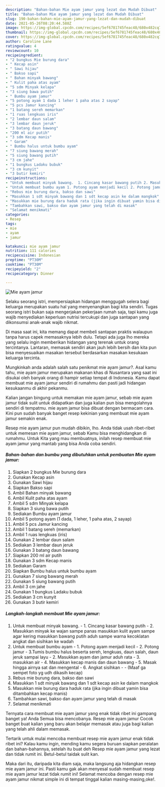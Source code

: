 ```yaml
---
description: "Bahan-bahan Mie ayam jamur yang lezat dan Mudah Dibuat"
title: "Bahan-bahan Mie ayam jamur yang lezat dan Mudah Dibuat"
slug: 190-bahan-bahan-mie-ayam-jamur-yang-lezat-dan-mudah-dibuat
date: 2021-05-26T08:20:44.588Z
image: https://img-global.cpcdn.com/recipes/5ef6781745feac48/680x482cq70/mie-ayam-jamur-foto-resep-utama.jpg
thumbnail: https://img-global.cpcdn.com/recipes/5ef6781745feac48/680x482cq70/mie-ayam-jamur-foto-resep-utama.jpg
cover: https://img-global.cpcdn.com/recipes/5ef6781745feac48/680x482cq70/mie-ayam-jamur-foto-resep-utama.jpg
author: Caroline Lane
ratingvalue: 4
reviewcount: 10
recipeingredient:
- "2 bungkus Mie burung dara"
- " Kecap asin"
- " Sawi hijau"
- " Bakso sapi"
- " Bahan minyak bawang"
- " Kulit paha atas ayam"
- "5 sdm Minyak kelapa"
- "3 siung bawa putih"
- " Bumbu ayam jamur"
- "5 potong ayam 1 dada 1 leher 1 paha atas 2 sayap"
- "5 pcs Jamur kancing"
- "1 batang sereh memarkan"
- "1 ruas lengkuas iris"
- "2 lembar daun salam"
- "3 lembar daun jeruk"
- "3 batang daun bawang"
- "200 ml air putih"
- "3 sdm Kecap manis"
- " Garam"
- " Bumbu halus untuk bumbu ayam"
- "7 siung bawang merah"
- "5 siung bawang putih"
- "3 cm jahe"
- "1 bungkus Ladaku bubuk"
- "3 cm kunyit"
- "3 butir kemiri"
recipeinstructions:
- "Untuk membuat minyak bawang.  1. Cincang kasar bawang putih 2. Masukkan minyak ke wajan sampe panas masukkan kulit ayam sampe agar kering masukkan bawang putih aduh sampe warna kecoklatan angkat dan sisihkan ke wadah"
- "Untuk membuat bumbu ayam 1. Potong ayam menjadi kecil 2. Potong jamur 3.Tumis bumbu halus beserta sereh, lengkuas, daun salah, daun jeruk sampai layu 2. Masukkan ayam dan jamur aduh rata 3. masukkan air 4. Masukkan kecap manis dan daun bawang 5. Masak hingga airnya sat dan mengental 6. Angkat sisihkan  (Maaf ga sempet foto yg udh dikasih kecap)"
- "Rebus mie burung dara, bakso dan sawi"
- "Masukkan 1 sdt minyak bawang dan 1 sdt kecap asin ke dalam mangkok"
- "Masukkan mie burung dara haduk rata (jika ingin dibuat yamin bisa ditambahkan kecap manis)"
- "Tambahkan sawi, bakso dan ayam jamur yang telah di masak"
- "Selamat menikmati"
categories:
- Resep
tags:
- mie
- ayam
- jamur

katakunci: mie ayam jamur 
nutrition: 111 calories
recipecuisine: Indonesian
preptime: "PT30M"
cooktime: "PT30M"
recipeyield: "2"
recipecategory: Dinner

---
```



![Mie ayam jamur](https://img-global.cpcdn.com/recipes/5ef6781745feac48/680x482cq70/mie-ayam-jamur-foto-resep-utama.jpg)

Selaku seorang istri, mempersiapkan hidangan menggugah selera bagi keluarga merupakan suatu hal yang menyenangkan bagi kita sendiri. Tugas seorang istri bukan saja mengerjakan pekerjaan rumah saja, tapi kamu juga wajib menyediakan keperluan nutrisi tercukupi dan juga santapan yang dikonsumsi anak-anak wajib nikmat.

Di masa  saat ini, kita memang dapat membeli santapan praktis walaupun tanpa harus capek memasaknya lebih dulu. Tetapi ada juga lho mereka yang selalu ingin memberikan hidangan yang terenak untuk orang tercintanya. Lantaran, memasak sendiri akan jauh lebih bersih dan kita pun bisa menyesuaikan masakan tersebut berdasarkan masakan kesukaan keluarga tercinta. 



Mungkinkah anda adalah salah satu penikmat mie ayam jamur?. Asal kamu tahu, mie ayam jamur merupakan makanan khas di Nusantara yang saat ini disukai oleh banyak orang di hampir setiap tempat di Indonesia. Kamu dapat membuat mie ayam jamur sendiri di rumahmu dan pasti jadi hidangan kesukaanmu di akhir pekanmu.

Kalian jangan bingung untuk memakan mie ayam jamur, sebab mie ayam jamur tidak sulit untuk didapatkan dan juga kalian pun bisa mengolahnya sendiri di tempatmu. mie ayam jamur bisa dibuat dengan bermacam cara. Kini pun sudah banyak banget resep kekinian yang membuat mie ayam jamur semakin enak.

Resep mie ayam jamur pun mudah dibikin, lho. Anda tidak usah ribet-ribet untuk memesan mie ayam jamur, sebab Kamu bisa menghidangkan di rumahmu. Untuk Kita yang mau membuatnya, inilah resep membuat mie ayam jamur yang mantab yang bisa Anda coba sendiri.

<!--inarticleads1-->

##### Bahan-bahan dan bumbu yang dibutuhkan untuk pembuatan Mie ayam jamur:

1. Siapkan 2 bungkus Mie burung dara
1. Gunakan  Kecap asin
1. Gunakan  Sawi hijau
1. Siapkan  Bakso sapi
1. Ambil  Bahan minyak bawang
1. Ambil  Kulit paha atas ayam
1. Ambil 5 sdm Minyak kelapa
1. Siapkan 3 siung bawa putih
1. Sediakan  Bumbu ayam jamur
1. Ambil 5 potong ayam (1 dada, 1 leher, 1 paha atas, 2 sayap)
1. Ambil 5 pcs Jamur kancing
1. Ambil 1 batang sereh (memarkan)
1. Ambil 1 ruas lengkuas (iris)
1. Gunakan 2 lembar daun salam
1. Sediakan 3 lembar daun jeruk
1. Gunakan 3 batang daun bawang
1. Siapkan 200 ml air putih
1. Gunakan 3 sdm Kecap manis
1. Sediakan  Garam
1. Siapkan  Bumbu halus untuk bumbu ayam
1. Gunakan 7 siung bawang merah
1. Gunakan 5 siung bawang putih
1. Ambil 3 cm jahe
1. Gunakan 1 bungkus Ladaku bubuk
1. Sediakan 3 cm kunyit
1. Gunakan 3 butir kemiri




<!--inarticleads2-->

##### Langkah-langkah membuat Mie ayam jamur:

1. Untuk membuat minyak bawang.  - 1. Cincang kasar bawang putih - 2. Masukkan minyak ke wajan sampe panas masukkan kulit ayam sampe agar kering masukkan bawang putih aduh sampe warna kecoklatan angkat dan sisihkan ke wadah
1. Untuk membuat bumbu ayam - 1. Potong ayam menjadi kecil - 2. Potong jamur - 3.Tumis bumbu halus beserta sereh, lengkuas, daun salah, daun jeruk sampai layu - 2. Masukkan ayam dan jamur aduh rata - 3. masukkan air - 4. Masukkan kecap manis dan daun bawang - 5. Masak hingga airnya sat dan mengental - 6. Angkat sisihkan -  - (Maaf ga sempet foto yg udh dikasih kecap)
1. Rebus mie burung dara, bakso dan sawi
1. Masukkan 1 sdt minyak bawang dan 1 sdt kecap asin ke dalam mangkok
1. Masukkan mie burung dara haduk rata (jika ingin dibuat yamin bisa ditambahkan kecap manis)
1. Tambahkan sawi, bakso dan ayam jamur yang telah di masak
1. Selamat menikmati




Ternyata cara membuat mie ayam jamur yang enak tidak ribet ini gampang banget ya! Anda Semua bisa mencobanya. Resep mie ayam jamur Cocok banget buat kalian yang baru akan belajar memasak atau juga bagi kalian yang telah ahli dalam memasak.

Tertarik untuk mulai mencoba membuat resep mie ayam jamur enak tidak ribet ini? Kalau kamu ingin, mending kamu segera buruan siapkan peralatan dan bahan-bahannya, setelah itu buat deh Resep mie ayam jamur yang lezat dan tidak rumit ini. Betul-betul taidak sulit kan. 

Maka dari itu, daripada kita diam saja, maka langsung aja hidangkan resep mie ayam jamur ini. Pasti kamu gak akan menyesal sudah membuat resep mie ayam jamur lezat tidak rumit ini! Selamat mencoba dengan resep mie ayam jamur nikmat simple ini di tempat tinggal kalian masing-masing,oke!.

